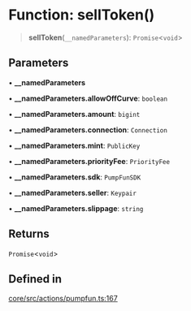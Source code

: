 # Function: sellToken()

> **sellToken**(`__namedParameters`): `Promise`\<`void`\>

## Parameters

• **\_\_namedParameters**

• **\_\_namedParameters.allowOffCurve**: `boolean`

• **\_\_namedParameters.amount**: `bigint`

• **\_\_namedParameters.connection**: `Connection`

• **\_\_namedParameters.mint**: `PublicKey`

• **\_\_namedParameters.priorityFee**: `PriorityFee`

• **\_\_namedParameters.sdk**: `PumpFunSDK`

• **\_\_namedParameters.seller**: `Keypair`

• **\_\_namedParameters.slippage**: `string`

## Returns

`Promise`\<`void`\>

## Defined in

[core/src/actions/pumpfun.ts:167](https://github.com/ai16z/eliza/blob/c537cb3e848b54fcb914d8ef84924fa5fdeaec66/core/src/actions/pumpfun.ts#L167)
